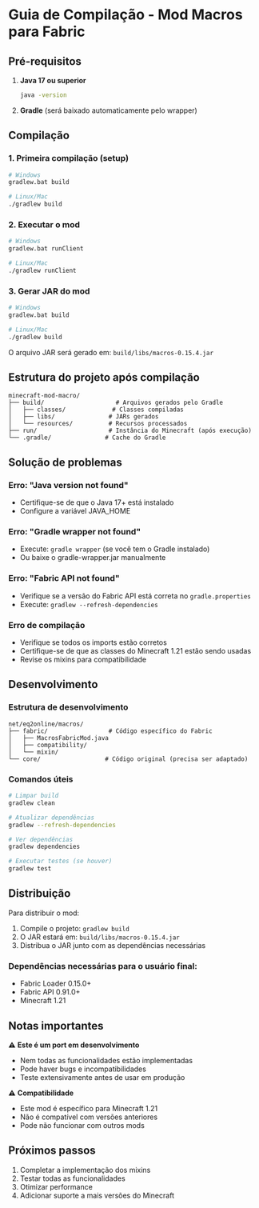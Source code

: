 # Guia de Compilação - Mod Macros para Fabric

## Pré-requisitos

1. **Java 17 ou superior**
   ```bash
   java -version
   ```

2. **Gradle** (será baixado automaticamente pelo wrapper)

## Compilação

### 1. Primeira compilação (setup)

```bash
# Windows
gradlew.bat build

# Linux/Mac
./gradlew build
```

### 2. Executar o mod

```bash
# Windows
gradlew.bat runClient

# Linux/Mac
./gradlew runClient
```

### 3. Gerar JAR do mod

```bash
# Windows
gradlew.bat build

# Linux/Mac
./gradlew build
```

O arquivo JAR será gerado em: `build/libs/macros-0.15.4.jar`

## Estrutura do projeto após compilação

```
minecraft-mod-macro/
├── build/                    # Arquivos gerados pelo Gradle
│   ├── classes/             # Classes compiladas
│   ├── libs/               # JARs gerados
│   └── resources/          # Recursos processados
├── run/                    # Instância do Minecraft (após execução)
└── .gradle/               # Cache do Gradle
```

## Solução de problemas

### Erro: "Java version not found"
- Certifique-se de que o Java 17+ está instalado
- Configure a variável JAVA_HOME

### Erro: "Gradle wrapper not found"
- Execute: `gradle wrapper` (se você tem o Gradle instalado)
- Ou baixe o gradle-wrapper.jar manualmente

### Erro: "Fabric API not found"
- Verifique se a versão do Fabric API está correta no `gradle.properties`
- Execute: `gradlew --refresh-dependencies`

### Erro de compilação
- Verifique se todos os imports estão corretos
- Certifique-se de que as classes do Minecraft 1.21 estão sendo usadas
- Revise os mixins para compatibilidade

## Desenvolvimento

### Estrutura de desenvolvimento

```
net/eq2online/macros/
├── fabric/                 # Código específico do Fabric
│   ├── MacrosFabricMod.java
│   ├── compatibility/
│   └── mixin/
└── core/                  # Código original (precisa ser adaptado)
```

### Comandos úteis

```bash
# Limpar build
gradlew clean

# Atualizar dependências
gradlew --refresh-dependencies

# Ver dependências
gradlew dependencies

# Executar testes (se houver)
gradlew test
```

## Distribuição

Para distribuir o mod:

1. Compile o projeto: `gradlew build`
2. O JAR estará em: `build/libs/macros-0.15.4.jar`
3. Distribua o JAR junto com as dependências necessárias

### Dependências necessárias para o usuário final:

- Fabric Loader 0.15.0+
- Fabric API 0.91.0+
- Minecraft 1.21

## Notas importantes

⚠️ **Este é um port em desenvolvimento**
- Nem todas as funcionalidades estão implementadas
- Pode haver bugs e incompatibilidades
- Teste extensivamente antes de usar em produção

⚠️ **Compatibilidade**
- Este mod é específico para Minecraft 1.21
- Não é compatível com versões anteriores
- Pode não funcionar com outros mods

## Próximos passos

1. Completar a implementação dos mixins
2. Testar todas as funcionalidades
3. Otimizar performance
4. Adicionar suporte a mais versões do Minecraft

